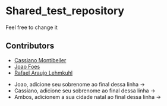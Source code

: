 # Shared_test_repository

Feel free to change it

## Contributors

- [Cassiano Montibeller](https://github.com/CassianoMontibeller)
- [Joao Foes](https://github.com/joaofoes)
- [Rafael Araujo Lehmkuhl](https://github.com/rafaellehmkuhl)

* Joao, adicione seu sobrenome ao final dessa linha ->
* Cassiano, adicione seu sobrenome ao final dessa linha ->
* Ambos, adicionem a sua cidade natal ao final dessa linha ->

